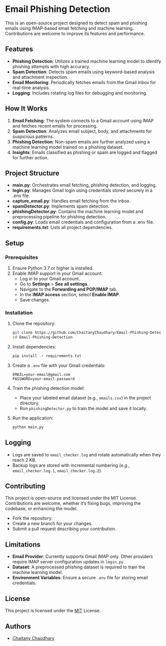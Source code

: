 # Email Phishing Detection

This is an open-source project designed to detect spam and phishing emails using IMAP-based email fetching and machine learning. Contributions are welcome to improve its features and performance.

## Features

- **Phishing Detection**: Utilizes a trained machine learning model to identify phishing attempts with high accuracy.
- **Spam Detection**: Detects spam emails using keyword-based analysis and attachment inspection.
- **Email Monitoring**: Periodically fetches emails from the Gmail inbox for real-time analysis.
- **Logging**: Includes rotating log files for debugging and monitoring.

## How It Works

1. **Email Fetching**: The system connects to a Gmail account using IMAP and fetches recent emails for processing.
2. **Spam Detection**: Analyzes email subject, body, and attachments for suspicious patterns.
3. **Phishing Detection**: Non-spam emails are further analyzed using a machine learning model trained on a phishing dataset.
4. **Insights**: Emails classified as phishing or spam are logged and flagged for further action.

## Project Structure

- **main.py**: Orchestrates email fetching, phishing detection, and logging.
- **login.py**: Manages Gmail login using credentials stored securely in a .env file.
- **capture_email.py**: Handles email fetching from the inbox.
- **spamDetector.py**: Implements spam detection.
- **phishingDetector.py**: Contains the machine learning model and preprocessing pipeline for phishing detection.
- **config.py**: Loads email credentials and configuration from a .env file.
- **requirements.txt**: Lists all project dependencies.

## Setup

### Prerequisites
1. Ensure Python 3.7 or higher is installed.
2. Enable IMAP support in your Gmail account:
   - Log in to your Gmail account.
   - Go to **Settings** > **See all settings**.
   - Navigate to the **Forwarding and POP/IMAP** tab.
   - In the **IMAP access** section, select **Enable IMAP**.
   - Save changes.

### Installation

1. Clone the repository:
   ```bash
   git clone https://github.com/ChaitanyChaudhary/Email-Phishing-Detection.git
   cd Email-Phishing-Detection
   ```

2. Install dependencies:
   ```bash
   pip install -r requirements.txt
   ```

3. Create a `.env` file with your Gmail credentials:
   ```
   EMAIL=your-email@gmail.com
   PASSWORD=your-email-password
   ```

4. Train the phishing detection model:
   - Place your labeled email dataset (e.g., `emails.csv`) in the project directory.
   - Run `phishingDetector.py` to train the model and save it locally.

5. Run the application:
   ```bash
   python main.py
   ```

## Logging

- Logs are saved to `email_checker.log` and rotate automatically when they reach 2 KB.
- Backup logs are stored with incremental numbering (e.g., `email_checker.log.1`, `email_checker.log.2`).

## Contributing

This project is open-source and licensed under the MIT License. Contributions are welcome, whether it’s fixing bugs, improving the codebase, or enhancing the model.

- Fork the repository.
- Create a new branch for your changes.
- Submit a pull request describing your contribution.

## Limitations

- **Email Provider**: Currently supports Gmail IMAP only. Other providers require IMAP server configuration updates in `login.py`.
- **Dataset**: A preprocessed phishing dataset is required to train the machine learning model.
- **Environment Variables**: Ensure a secure `.env` file for storing email credentials.

## License

This project is licensed under the [MIT](LICENSE) License.

## Authors

- [Chaitany Chaudhary](https://github.com/ChaitanyChaudhary)
